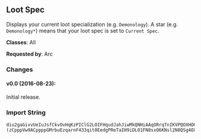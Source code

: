 ## Loot Spec

Displays your current loot specialization (e.g. `Demonology`). A star (e.g.
`Demonology*`) means that your loot spec is set to `Current Spec`.

**Classes**: All

**Requested by**: Arc

### Changes

#### v0.0 (2016-08-23):

Initial release.

### Import String

    diu2gaGivvUeIuJsfCkvOvHqKzPIClG2LOIFHqudJahJiwMkQNHiAAqORrqTnIKVPQOXHOCorvToesDpeSpvrYbvfXcrO6HiQMiIWfriyJis(OQsojeSsOAMQk1nri0ofv6NiKmuvrQLQQWtrAQqzVc)vvyWkhMupwLMSQ0LLAZIYNjiJMO60I8AeknBjUnH2nj)g0WHOLd45sA6OUoK2UQQ(UOkJNOCEIuRxvuZhHI9tDijWc6BGfu9LtqvnWcAsL4alOx0kdfdkiiiiO33qi7rr2xVdiOs8rpqqqqqJxGxDX7jEe80Oa6hT6VXlWRU4PG5zCJdcccc6rB2dIKtqv1tEd0EGGGGGgVaV6IhqNb0v5FO52JGNWg34GGGGGEKJwzOOh3YypqqqqqJxGxDX7IwzOiwlJ9i497NXlWRU4b0zaDvockUb(RlEe8K4rK9a6mGUk)dn3gVaV6Ixrx5p6mGUk3JGhy(5NVXnEbE1fVmu1LtqLNOMyBYrRmueRLXhoACpppVc8QlEfiKPi7lcKWJG3xn)neYuK9nPlPN1CcQoC04EEEEf4vx8ECYtPf7tEPluDYRYAaJ7555LY8kqitr2xeiHhbcEc8y5TY4EEEEEEEEf4vx8Qi7RhbVVAMISVjDj9SMtq1HJg3ZZZZZZZ7XjpLwSp594Kx6cvEe8(QzkY(M0L0ZAobviOYGhQi77rJ75555555vznGhbVFePFg3ZZZRl124EEEEEEEEpo5P0I9jVhN8sxOYJG3xntr23KUKEwZjOcbvgK4sJajouGqMISViqIJg3ZZZZZZZRYAapcE)(zCpppVw9ACppppGMrbuEzqarnF433qit0EedgPReTaIH9iDL01FN8sxO6KNsl2N8QSg4OXB1RXnEbE1fVmu1LtqL3lKC0kdfXAz8HJg3ZZZtbZZJG3xnJLe7dhnUNNNxkZtbZZd0ROR8hDgqxL79uEaDgqxLJGIBG)6IhlVvg3ZZZZZZZ7IwzOiwlJ9i4jQj2MC0kdfXAz8HJEqaVF)mUNNNNNNNxrx5p6mGUk3JGNcMNX9888A1RX9888aAgfq5DrRmueRLXgVvVg)j58cjhTYqrSwg7rW7fsoALHIyTmoOVWhx0kdfdIhCWbvF50)gdijKqnare(2rUcc6fTYqrSwgh0mu1Ltq1HJEanJcO80Oa6hT6FoVqYrRmueRLXho61Q3G(21BqFcW17VGCe4DwGePafqgOebb9nvrw0sJ1Y4Gs6BqZGkMMEUJCpliOY7KqY5Gucl158fwaIKukPeiSesEMSiderYcA6nOFdHShfzFdAsL4hxOiYsZ9BKRKGwG63alOVPSS0fTWshybveTWPal4GdAM(YjOkWcQiAHtbwWbhuK)rY6sR4alOIOfofybhCqb03oWcQiAHtbwWbhuayPdSGkIw4uGfCWbL1LwXbwqfrlCkWco4GdQcvedijKqnqnYvsqbAHsqfM0i7GYTmoO1UK90WKId63ebsHfugijKqnqGf0(FR4Gsou9M4euvdklnYoOvwZO1GIQ6)TIdQgLHbfT2p0L80sxza0oiEqrR9duvIdIhCqZl9YYJCplrQGkJOYYQnhKcKSZFEgrHfwkHZhXZs(uGKidersguPjQSSAZbP(uaIFsgzKrMusiz(FkqGKideredoOIb9nO1GEoNZ5ijhbb9FKReeplj4ia
     
